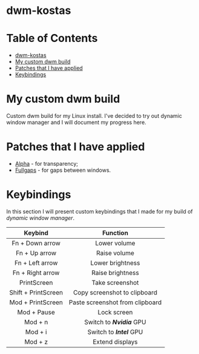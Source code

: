 # dwm-kostas

Table of Contents
=================
* [dwm-kostas](#dwm-kostas)
* [My custom dwm build](#My-custom-dwm-build)
* [Patches that I have applied](#Patches-that-I-have-applied)
* [Keybindings](#Keybindings)

# My custom dwm build
Custom dwm build for my Linux install. I've decided to try out dynamic window manager and I will document my progress here.

# Patches that I have applied
* [Alpha](../main/patches/dwm-alpha-20201019-61bb8b2.diff) - for transparency;
* [Fullgaps](../main/patches/dwm-fullgaps-20200508-7b77734.diff) - for gaps between windows.

# Keybindings
In this section I will present custom keybindings that I made for my build of _dynamic window manager_.

|		 Keybind		|				Function			|
|:---------------------:|:---------------------------------:|
|	Fn + Down arrow		|	Lower volume					|
|	Fn + Up arrow		|	Raise volume					|
|	Fn + Left arrow		|	Lower brightness				|
|	Fn + Right arrow	|	Raise brightness				|
|	PrintScreen			|	Take screenshot					|
|	Shift + PrintScreen |	Copy screenshot to clipboard	|
|	Mod + PrintScreen	|	Paste screenshot from clipboard	|
|	Mod + Pause			|	Lock screen						|
|	Mod + n				|	Switch to ***Nvidia*** GPU		|
|	Mod + i				|	Switch to ***Intel*** GPU		|
|	Mod + z				|	Extend displays					|
